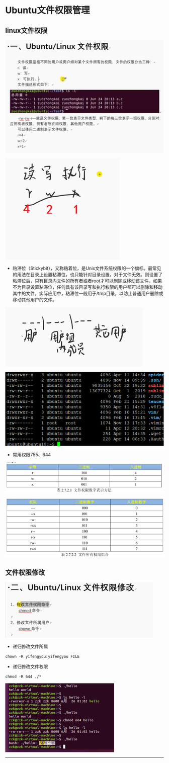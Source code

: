 # Ubuntu文件权限管理

## linux文件权限

![20200414_064704_29](image/20200414_064704_29.png)

![20200414_064739_21](image/20200414_064739_21.png)

* 粘滞位（Stickybit），又称粘着位，是Unix文件系统权限的一个旗标。最常见的用法在目录上设置粘滞位，也只能针对⽬录设置，对于⽂件⽆效。则设置了粘滞位后，只有目录内文件的所有者或者root才可以删除或移动该文件。如果不为目录设置粘滞位，任何具有该目录写和执行权限的用户都可以删除和移动其中的文件。实际应用中，粘滞位一般用于/tmp目录，以防止普通用户删除或移动其他用户的文件。

![20200414_064853_30](image/20200414_064853_30.png)

![20200414_064919_62](image/20200414_064919_62.png)

* 常用权限755、644

![20200414_065231_99](image/20200414_065231_99.png)

![20200414_065241_98](image/20200414_065241_98.png)

## 文件权限修改

![20200414_065022_79](image/20200414_065022_79.png)

* 递归修改文件所属

```
chown -R yifengyou:yifengyou FILE
```

* 递归修改文件权限

```
chmod -R 644 ./*
```

![20200414_065350_60](image/20200414_065350_60.png) 

---
